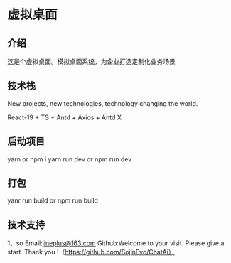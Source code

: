 # 虚拟桌面

## 介绍

这是个虚拟桌面。模拟桌面系统，为企业打造定制化业务场景

## 技术栈

New projects, new technologies, technology changing the world.

React-19 + TS + Antd + Axios + Antd X

## 启动项目

yarn or npm i
yarn run dev or npm run dev

## 打包

yanr run build or npm run build

## 技术支持

1、so
Email:jineplus@163.com
Github:Welcome to your visit. Please give a start. Thank you !（https://github.com/SojinEvo/ChatAi）
